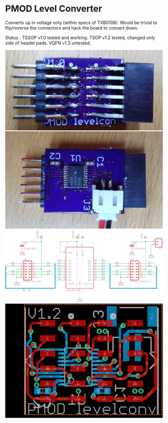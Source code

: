# PMOD Level Converter

Converts up in voltage only (within specs of TXB0108).  Would be trivial to flip/reverse the connectors and hack the board to convert down.

Status : TSSOP v1.0 tested and working. TSOP v1.2 tested, changed only side of header pads. VQFN v1.3 untested.

![level conv top image](https://github.com/TomKeddie/prj-pmod/blob/master/hardware/pmod-level-conv/IMG_20191006_091602.jpg)
![level conv bottom image](https://github.com/TomKeddie/prj-pmod/blob/master/hardware/pmod-level-conv/IMG_20191006_091640.jpg)
![level conv schematic](https://github.com/TomKeddie/prj-pmod/blob/master/hardware/pmod-level-conv/schematic.png)
![level conv pcb](https://github.com/TomKeddie/prj-pmod/blob/master/hardware/pmod-level-conv/pcb.png)
